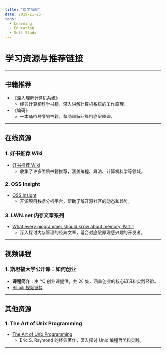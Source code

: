 ```yaml
---
title: "自学指南"
date: 2019-11-25
tags:
  - Learning
  - Education
  - Self Study
---
```


# 学习资源与推荐链接

---

## **书籍推荐**
- 《深入理解计算机系统》  
  - 经典计算机科学书籍，深入讲解计算机系统的工作原理。
- 《编码》  
  - 一本通俗易懂的书籍，帮助理解计算机底层原理。

---

## **在线资源**

### **1. 好书推荐 Wiki**
- [好书推荐 Wiki](https://csdiy.wiki/%E5%A5%BD%E4%B9%A6%E6%8E%A8%E8%8D%90/)  
  - 收集了许多优质书籍推荐，涵盖编程、算法、计算机科学等领域。

### **2. OSS Insight**
- [OSS Insight](https://ossinsight.io/)  
  - 开源项目数据分析平台，帮助了解开源社区的动态和趋势。

### **3. LWN.net 内存文章系列**
- [What every programmer should know about memory, Part 1](https://lwn.net/Articles/250967/)  
  - 深入探讨内存管理的经典文章，适合对底层原理感兴趣的开发者。

---

## **视频课程**

### **1. 斯坦福大学公开课：如何创业**
- **课程简介**：由 YC 创业课提供，共 20 集，涵盖创业的核心知识和实践经验。
- [Bilibili 视频链接](https://www.bilibili.com/video/BV1Af4y1P7tH/?vd_source=0b52cc68be921568350bafb185a8ddff)

---

## **其他资源**

### **1. The Art of Unix Programming**
- [The Art of Unix Programming](http://www.catb.org/~esr/writings/taoup/html/)  
  - Eric S. Raymond 的经典著作，深入探讨 Unix 编程哲学和实践。

---

